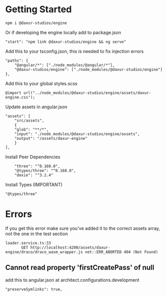 # Getting Started

```
npm i @daxur-studios/engine
```

Or if developing the engine locally
add to package.json

```
"start": "npm link @daxur-studios/engine && ng serve"
```

Add this to your tsconfig.json, this is needed to fix injection errors

```
"paths": {
    "@angular/*": ["./node_modules/@angular/*"],
    "@daxur-studios/engine": ["./node_modules/@daxur-studios/engine"]
},
```

Add this to your global styles.scss

```
@import url("../node_modules/@daxur-studios/engine/assets/daxur-engine.css");
```

Update assets in angular.json

```
"assets": [
    "src/assets",
    {
    "glob": "**/*",
    "input": "./node_modules/@daxur-studios/engine/assets",
    "output": "/assets/daxur-engine"
    }
],
```

Install Peer Dependencies

```
    "three": "^0.160.0",
    "@types/three": "^0.160.0",
    "dexie": "^3.2.4"
```

Install Types (IMPORTANT)

```
"@types/three"
```

# Errors

If you get this error make sure you've added it to the correct assets array, not the one in the test section

```
loader.service.ts:33
       GET http://localhost:4200/assets/daxur-engine/draco/draco_wasm_wrapper.js net::ERR_ABORTED 404 (Not Found)
```

## Cannot read property 'firstCreatePass' of null

add this to angular.json at architect.configurations.development

```
"preserveSymlinks": true,
```
